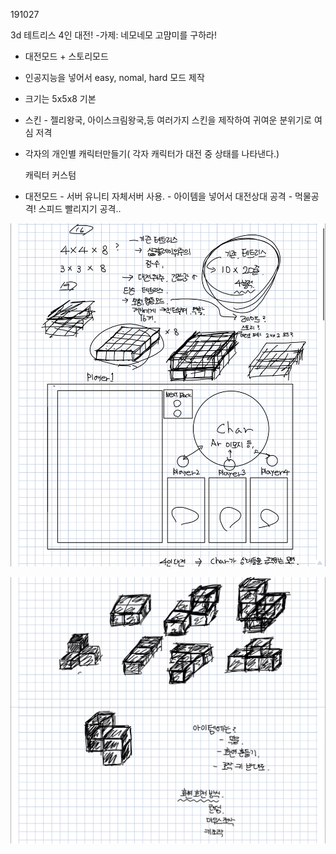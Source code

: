 191027

3d 테트리스 4인 대전!
-가제: 네모네모 고먐미를 구하라!

- 대전모드  + 스토리모드

     

- 인공지능을 넣어서 easy, nomal, hard 모드 제작

- 크기는 5x5x8 기본 

- 스킨 - 젤리왕국, 아이스크림왕국,등 여러가지 스킨을 제작하여 귀여운 분위기로 여심 저격 

- 각자의 개인별 캐릭터만들기( 각자 캐릭터가 대전 중 상태를 나타낸다.)

     캐릭터 커스텀

- 대전모드 - 서버 유니티 자체서버 사용.
              - 아이템을 넣어서 대전상대 공격 - 먹물공격! 스피드 빨리지기 공격.. 
          

![1027-1](.\img\1027-1.jpg)

![1027-2](.\img\1027-2.jpg)